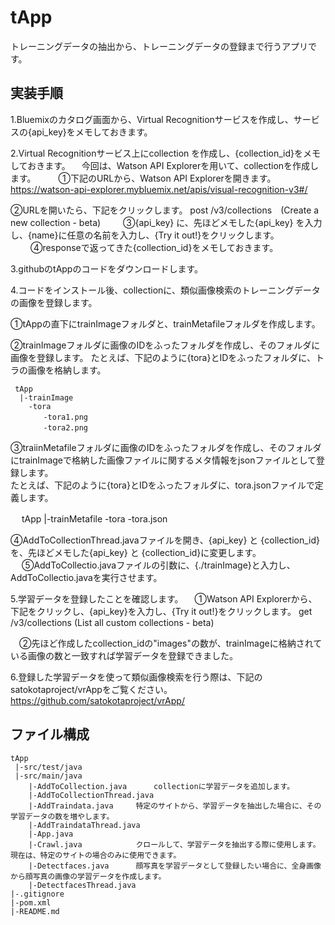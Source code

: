 # tApp
トレーニングデータの抽出から、トレーニングデータの登録まで行うアプリです。

## 実装手順
1.Bluemixのカタログ画面から、Virtual Recognitionサービスを作成し、サービスの{api_key}をメモしておきます。

2.Virtual Recognitionサービス上にcollection を作成し、{collection_id}をメモしておきます。
　今回は、Watson API Explorerを用いて、collectionを作成します。
　　
  ①下記のURLから、Watson API Explorerを開きます。
	  https://watson-api-explorer.mybluemix.net/apis/visual-recognition-v3#/
  
  ②URLを開いたら、下記をクリックします。
  	post /v3/collections　(Create a new collection - beta)
　　
  ③{api_key} に、先ほどメモした{api_key} を入力し、{name}に任意の名前を入力し、{Try it out!}をクリックします。
　　
  ④responseで返ってきた{collection_id}をメモしておきます。

3.githubのtAppのコードをダウンロードします。

4.コードをインストール後、collectionに、類似画像検索のトレーニングデータの画像を登録します。
  
  ①tAppの直下にtrainImageフォルダと、trainMetafileフォルダを作成します。
  
  ②trainImageフォルダに画像のIDをふったフォルダを作成し、そのフォルダに画像を登録します。
  たとえば、下記のように{tora}とIDをふったフォルダに、トラの画像を格納します。

  	 tApp
	  |-trainImage
	 	-tora
		　　-tora1.png
		　　-tora2.png

  ③traiinMetafileフォルダに画像のIDをふったフォルダを作成し、そのフォルダにtrainImageで格納した画像ファイルに関するメタ情報をjsonファイルとして登録します。 	
  たとえば、下記のように{tora}とIDをふったフォルダに、tora.jsonファイルで定義します。
 
  　	tApp
	  |-trainMetafile
	 	-tora
		  -tora.json
  
  ④AddToCollectionThread.javaファイルを開き、{api_key} と {collection_id}を、先ほどメモした{api_key} と {collection_id}に変更します。
　 
  ⑤AddToCollectio.javaファイルの引数に、{./trainImage}と入力し、AddToCollectio.javaを実行させます。

5.学習データを登録したことを確認します。
　①Watson API Explorerから、下記をクリックし、{api_key}を入力し、{Try it out!}をクリックします。
	get /v3/collections	(List all custom collections - beta)

　②先ほど作成したcollection_idの"images"の数が、trainImageに格納されている画像の数と一致すれば学習データを登録できました。

6.登録した学習データを使って類似画像検索を行う際は、下記のsatokotaproject/vrAppをご覧ください。
	https://github.com/satokotaproject/vrApp/

## ファイル構成
	tApp
	 |-src/test/java
	 |-src/main/java
		|-AddToCollection.java		collectionに学習データを追加します。
		|-AddToCollectionThread.java	
		|-AddTraindata.java		特定のサイトから、学習データを抽出した場合に、その学習データの数を増やします。
		|-AddTraindataThread.java		
		|-App.java			
		|-Crawl.java			クロールして、学習データを抽出する際に使用します。現在は、特定のサイトの場合のみに使用できます。
		|-Detectfaces.java		顔写真を学習データとして登録したい場合に、全身画像から顔写真の画像の学習データを作成します。
		|-DetectfacesThread.java
	|-.gitignore
	|-pom.xml
	|-README.md


